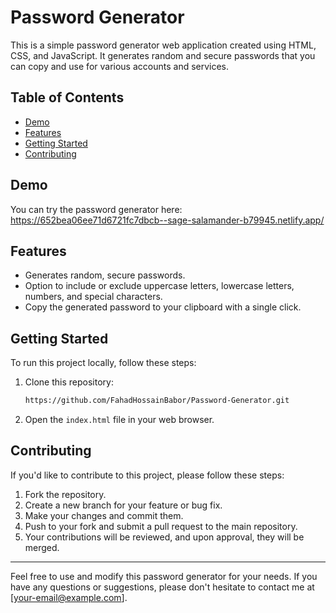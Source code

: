# Password Generator

This is a simple password generator web application created using HTML, CSS, and JavaScript. It generates random and secure passwords that you can copy and use for various accounts and services.

## Table of Contents
- [Demo](#demo)
- [Features](#features)
- [Getting Started](#getting-started)
- [Contributing](#contributing)

## Demo

You can try the password generator here: https://652bea06ee71d6721fc7dbcb--sage-salamander-b79945.netlify.app/

## Features

- Generates random, secure passwords.
- Option to include or exclude uppercase letters, lowercase letters, numbers, and special characters.
- Copy the generated password to your clipboard with a single click.

## Getting Started

To run this project locally, follow these steps:

1. Clone this repository:

    ```bash
    https://github.com/FahadHossainBabor/Password-Generator.git
    ```

2. Open the `index.html` file in your web browser.

## Contributing

If you'd like to contribute to this project, please follow these steps:

1. Fork the repository.
2. Create a new branch for your feature or bug fix.
3. Make your changes and commit them.
4. Push to your fork and submit a pull request to the main repository.
5. Your contributions will be reviewed, and upon approval, they will be merged.
---

Feel free to use and modify this password generator for your needs. If you have any questions or suggestions, please don't hesitate to contact me at [your-email@example.com].
